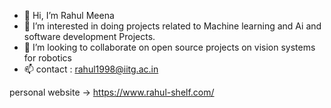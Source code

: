 - 👋 Hi, I’m Rahul Meena
- 👀 I’m interested in doing projects related to Machine learning and Ai and software development Projects.
- 💞️ I’m looking to collaborate on open source projects on vision systems for robotics
- 📫 contact : rahul1998@iitg.ac.in

personal website -> https://www.rahul-shelf.com/
